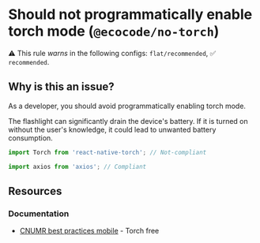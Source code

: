 # Should not programmatically enable torch mode (`@ecocode/no-torch`)

⚠️ This rule _warns_ in the following configs: `flat/recommended`, ✅ `recommended`.

<!-- end auto-generated rule header -->
## Why is this an issue?

As a developer, you should avoid programmatically enabling torch mode.

The flashlight can significantly drain the device's battery. If it is turned on without the user's knowledge, it could lead to unwanted battery consumption.

```js
import Torch from 'react-native-torch'; // Not-compliant
```

```js
import axios from 'axios'; // Compliant
```

## Resources

### Documentation

- [CNUMR best practices mobile](https://github.com/cnumr/best-practices-mobile) - Torch free